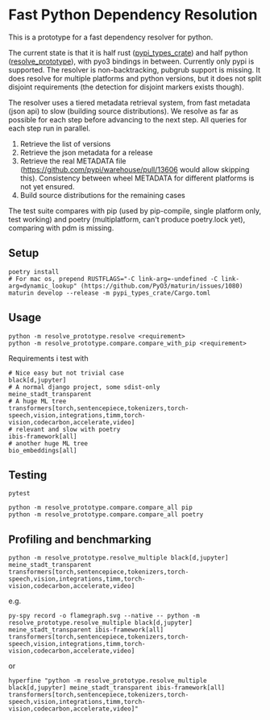 # Fast Python Dependency Resolution

This is a prototype for a fast dependency resolver for python.

The current state is that it is half rust ([pypi_types_crate](pypi_types_crate)) and half python ([resolve_prototype](resolve_prototype)), with pyo3 bindings in between. Currently only pypi is supported. The resolver is non-backtracking, pubgrub support is missing. It does resolve for multiple platforms and python versions, but it does not split disjoint requirements (the detection for disjoint markers exists though).

The resolver uses a tiered metadata retrieval system, from fast metadata (json api) to slow (building source distributions). We resolve as far as possible for each step before advancing to the next step. All queries for each step run in parallel.
1. Retrieve the list of versions
2. Retrieve the json metadata for a release
3. Retrieve the real METADATA file (https://github.com/pypi/warehouse/pull/13606 would allow skipping this). Consistency between wheel METADATA for different platforms is not yet ensured.
4. Build source distributions for the remaining cases

The test suite compares with pip (used by pip-compile, single platform only, test working) and poetry (multiplatform, can't produce poetry.lock yet), comparing with pdm is missing.

## Setup

```
poetry install
# For mac os, prepend RUSTFLAGS="-C link-arg=-undefined -C link-arg=dynamic_lookup" (https://github.com/PyO3/maturin/issues/1080)
maturin develop --release -m pypi_types_crate/Cargo.toml 
```

## Usage

```shell
python -m resolve_prototype.resolve <requirement>
python -m resolve_prototype.compare.compare_with_pip <requirement>
```

Requirements i test with

```text
# Nice easy but not trivial case
black[d,jupyter]
# A normal django project, some sdist-only
meine_stadt_transparent
# A huge ML tree
transformers[torch,sentencepiece,tokenizers,torch-speech,vision,integrations,timm,torch-vision,codecarbon,accelerate,video]
# relevant and slow with poetry
ibis-framework[all]
# another huge ML tree 
bio_embeddings[all]
```

## Testing

```shell
pytest
```

```shell
python -m resolve_prototype.compare.compare_all pip
python -m resolve_prototype.compare.compare_all poetry
```

## Profiling and benchmarking

```shell
python -m resolve_prototype.resolve_multiple black[d,jupyter] meine_stadt_transparent transformers[torch,sentencepiece,tokenizers,torch-speech,vision,integrations,timm,torch-vision,codecarbon,accelerate,video]
```

e.g.

```shell
py-spy record -o flamegraph.svg --native -- python -m resolve_prototype.resolve_multiple black[d,jupyter] meine_stadt_transparent ibis-framework[all] transformers[torch,sentencepiece,tokenizers,torch-speech,vision,integrations,timm,torch-vision,codecarbon,accelerate,video]
```

or 

```shell
hyperfine "python -m resolve_prototype.resolve_multiple black[d,jupyter] meine_stadt_transparent ibis-framework[all] transformers[torch,sentencepiece,tokenizers,torch-speech,vision,integrations,timm,torch-vision,codecarbon,accelerate,video]"
```